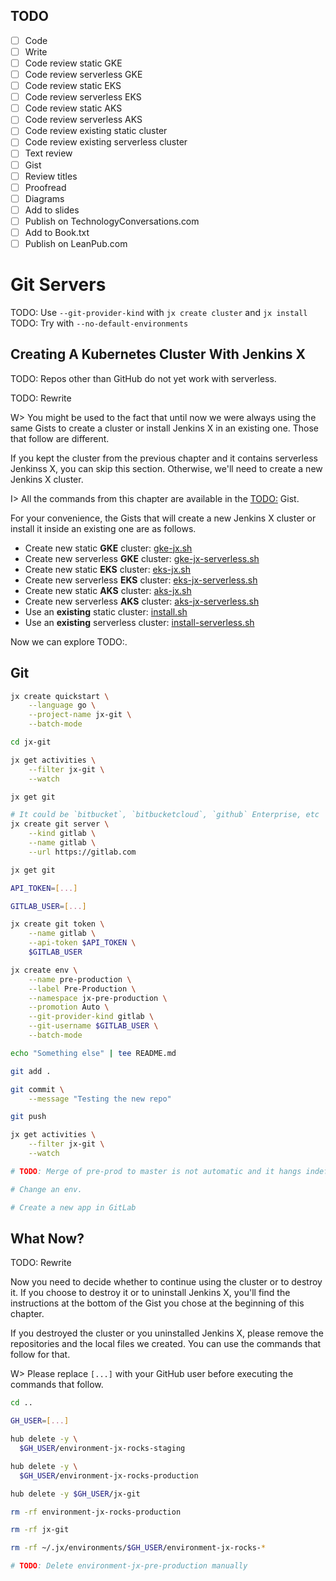 ## TODO

- [ ] Code
- [ ] Write
- [ ] Code review static GKE
- [ ] Code review serverless GKE
- [ ] Code review static EKS
- [ ] Code review serverless EKS
- [ ] Code review static AKS
- [ ] Code review serverless AKS
- [ ] Code review existing static cluster
- [ ] Code review existing serverless cluster
- [ ] Text review
- [ ] Gist
- [ ] Review titles
- [ ] Proofread
- [ ] Diagrams
- [ ] Add to slides
- [ ] Publish on TechnologyConversations.com
- [ ] Add to Book.txt
- [ ] Publish on LeanPub.com

# Git Servers

TODO: Use `--git-provider-kind` with `jx create cluster` and `jx install`
TODO: Try with `--no-default-environments`

## Creating A Kubernetes Cluster With Jenkins X

TODO: Repos other than GitHub do not yet work with serverless.

TODO: Rewrite

W> You might be used to the fact that until now we were always using the same Gists to create a cluster or install Jenkins X in an existing one. Those that follow are different.

If you kept the cluster from the previous chapter and it contains serverless Jenkinss X, you can skip this section. Otherwise, we'll need to create a new Jenkins X cluster.

I> All the commands from this chapter are available in the [TODO:](TODO:) Gist.

For your convenience, the Gists that will create a new Jenkins X cluster or install it inside an existing one are as follows.

* Create new static **GKE** cluster: [gke-jx.sh](https://gist.github.com/86e10c8771582c4b6a5249e9c513cd18)
* Create new serverless **GKE** cluster: [gke-jx-serverless.sh](https://gist.github.com/a04269d359685bbd00a27643b5474ace)
* Create new static **EKS** cluster: [eks-jx.sh](https://gist.github.com/dfaf2b91819c0618faf030e6ac536eac)
* Create new serverless **EKS** cluster: [eks-jx-serverless.sh](https://gist.github.com/69a4cbc65d8cb122d890add5997c463b)
* Create new static **AKS** cluster: [aks-jx.sh](https://gist.github.com/6e01717c398a5d034ebe05b195514060)
* Create new serverless **AKS** cluster: [aks-jx-serverless.sh](https://gist.github.com/a7cb7a28b7e84590fbb560b16a0ee98c)
* Use an **existing** static cluster: [install.sh](https://gist.github.com/3dd5592dc5d582ceeb68fb3c1cc59233)
* Use an **existing** serverless cluster: [install-serverless.sh](https://gist.github.com/f592c72486feb0fb1301778de08ba31d)

Now we can explore TODO:.

## Git

```bash
jx create quickstart \
    --language go \
    --project-name jx-git \
    --batch-mode

cd jx-git

jx get activities \
    --filter jx-git \
    --watch

jx get git

# It could be `bitbucket`, `bitbucketcloud`, `github` Enterprise, etc
jx create git server \
    --kind gitlab \
    --name gitlab \
    --url https://gitlab.com

jx get git

API_TOKEN=[...]

GITLAB_USER=[...]

jx create git token \
    --name gitlab \
    --api-token $API_TOKEN \
    $GITLAB_USER

jx create env \
    --name pre-production \
    --label Pre-Production \
    --namespace jx-pre-production \
    --promotion Auto \
    --git-provider-kind gitlab \
    --git-username $GITLAB_USER \
    --batch-mode

echo "Something else" | tee README.md

git add .

git commit \
    --message "Testing the new repo"

git push

jx get activities \
    --filter jx-git \
    --watch

# TODO: Merge of pre-prod to master is not automatic and it hangs indefinitely when merged manually. Maybe it's related to https://github.com/jenkins-x/jx/issues/2410, https://github.com/jenkins-x/jx/issues/3788

# Change an env.

# Create a new app in GitLab
```

## What Now?

TODO: Rewrite

Now you need to decide whether to continue using the cluster or to destroy it. If you choose to destroy it or to uninstall Jenkins X, you'll find the instructions at the bottom of the Gist you chose at the beginning of this chapter.

If you destroyed the cluster or you uninstalled Jenkins X, please remove the repositories and the local files we created. You can use the commands that follow for that.

W> Please replace `[...]` with your GitHub user before executing the commands that follow.

```bash
cd ..

GH_USER=[...]

hub delete -y \
  $GH_USER/environment-jx-rocks-staging

hub delete -y \
  $GH_USER/environment-jx-rocks-production

hub delete -y $GH_USER/jx-git

rm -rf environment-jx-rocks-production

rm -rf jx-git

rm -rf ~/.jx/environments/$GH_USER/environment-jx-rocks-*

# TODO: Delete environment-jx-pre-production manually
```
